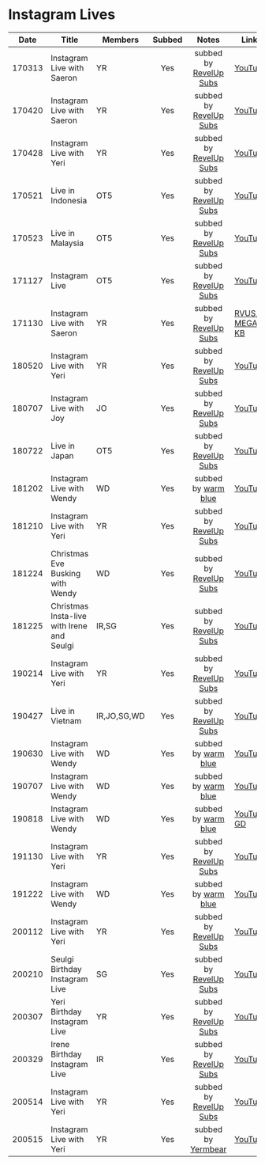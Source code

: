 # Instagram Lives

|  Date  | Title                                      | Members     | Subbed |              Notes              | Links                                                                                                                                                                                                                                                                                                     |
|:------:|--------------------------------------------|-------------|:------:|:-------------------------------:|-----------------------------------------------------------------------------------------------------------------------------------------------------------------------------------------------------------------------------------------------------------------------------------------------------------|
| 170313 | Instagram Live with Saeron                 | YR          |  Yes   | subbed by [RevelUp Subs][rvus]  | [YouTube](https://youtu.be/LPsZ4sxvqKo)                                                                                                                                                                                                                                                                   |
| 170420 | Instagram Live with Saeron                 | YR          |  Yes   | subbed by [RevelUp Subs][rvus]  | [YouTube](https://youtu.be/ap6bGxy9uTI)                                                                                                                                                                                                                                                                   |
| 170428 | Instagram Live with Yeri                   | YR          |  Yes   | subbed by [RevelUp Subs][rvus]  | [YouTube](https://youtu.be/2XT6qCfWCU4)                                                                                                                                                                                                                                                                   |
| 170521 | Live in Indonesia                          | OT5         |  Yes   | subbed by [RevelUp Subs][rvus]  | [YouTube](https://youtu.be/iNXasmLt9kA)                                                                                                                                                                                                                                                                   |
| 170523 | Live in Malaysia                           | OT5         |  Yes   | subbed by [RevelUp Subs][rvus]  | [YouTube](https://youtu.be/R5FYDwWEyoo)                                                                                                                                                                                                                                                                   |
| 171127 | Instagram Live                             | OT5         |  Yes   | subbed by [RevelUp Subs][rvus]  | [YouTube](https://youtu.be/-LlHmPBizd8)                                                                                                                                                                                                                                                                   |
| 171130 | Instagram Live with Saeron                 | YR          |  Yes   | subbed by [RevelUp Subs][rvus]  | [RVUS](https://revelupsubs.com/2017/11/30/eng-171130-yeri-insta-live-w-saeron/), [MEGA](https://mega.nz/#!dwp1EaRQ!P5QUG1U2gqiU5VVpflUctXZ9tCHNHy_uHajcmgV1i1Y), [KB](https://telemaxus.keybase.pub/rv/livestream/171130%20Yeri%20on%20Saeron's%20Instagram%20Live%20(Copyrighted%20Songs%20Deleted).mp4) |
| 180520 | Instagram Live with Yeri                   | YR          |  Yes   | subbed by [RevelUp Subs][rvus]  | [YouTube](https://youtu.be/Y6PQLDraRoA)                                                                                                                                                                                                                                                                   |
| 180707 | Instagram Live with Joy                    | JO          |  Yes   | subbed by [RevelUp Subs][rvus]  | [YouTube](https://youtu.be/3eMfxLTMq-k)                                                                                                                                                                                                                                                                   |
| 180722 | Live in Japan                              | OT5         |  Yes   | subbed by [RevelUp Subs][rvus]  | [YouTube](https://youtu.be/4Wae2wVYWa8)                                                                                                                                                                                                                                                                   |
| 181202 | Instagram Live with Wendy                  | WD          |  Yes   | subbed by [warm blue][warmblue] | [YouTube](https://youtu.be/yqgYi3z_Ilc)                                                                                                                                                                                                                                                                   |
| 181210 | Instagram Live with Yeri                   | YR          |  Yes   | subbed by [RevelUp Subs][rvus]  | [YouTube](https://youtu.be/W46th1zcNVc)                                                                                                                                                                                                                                                                   |
| 181224 | Christmas Eve Busking with Wendy           | WD          |  Yes   | subbed by [RevelUp Subs][rvus]  | [YouTube](https://youtu.be/c1tdnIolchk)                                                                                                                                                                                                                                                                   |
| 181225 | Christmas Insta-live with Irene and Seulgi | IR,SG       |  Yes   | subbed by [RevelUp Subs][rvus]  | [YouTube](https://youtu.be/XUpX3um8T9g)                                                                                                                                                                                                                                                                   |
| 190214 | Instagram Live with Yeri                   | YR          |  Yes   | subbed by [RevelUp Subs][rvus]  | [YouTube](https://youtu.be/bs6UKf2rrd8)                                                                                                                                                                                                                                                                   |
| 190427 | Live in Vietnam                            | IR,JO,SG,WD |  Yes   | subbed by [RevelUp Subs][rvus]  | [YouTube](https://youtu.be/S6DHz5ndhTs)                                                                                                                                                                                                                                                                   |
| 190630 | Instagram Live with Wendy                  | WD          |  Yes   | subbed by [warm blue][warmblue] | [YouTube](https://youtu.be/jTPvAZ_X0L0)                                                                                                                                                                                                                                                                   |
| 190707 | Instagram Live with Wendy                  | WD          |  Yes   | subbed by [warm blue][warmblue] | [YouTube](https://youtu.be/RmCvmOMm7XI)                                                                                                                                                                                                                                                                   |
| 190818 | Instagram Live with Wendy                  | WD          |  Yes   | subbed by [warm blue][warmblue] | [YouTube](https://youtu.be/07uSondP16E), [GD](https://drive.google.com/file/d/15_y7SSxl_1QWA4FGiOE757C7tuRFnMLx/view)                                                                                                                                                                                     |
| 191130 | Instagram Live with Yeri                   | YR          |  Yes   | subbed by [RevelUp Subs][rvus]  | [YouTube](https://youtu.be/cfR6fdW0BW8)                                                                                                                                                                                                                                                                   |
| 191222 | Instagram Live with Wendy                  | WD          |  Yes   | subbed by [warm blue][warmblue] | [YouTube](https://youtu.be/YaCZZ2JDBcw)                                                                                                                                                                                                                                                                   |
| 200112 | Instagram Live with Yeri                   | YR          |  Yes   | subbed by [RevelUp Subs][rvus]  | [YouTube](https://youtu.be/_LFX_LTkKNo)                                                                                                                                                                                                                                                                   |
| 200210 | Seulgi Birthday Instagram Live             | SG          |  Yes   | subbed by [RevelUp Subs][rvus]  | [YouTube](https://youtu.be/DOBavWPAoXc)                                                                                                                                                                                                                                                                   |
| 200307 | Yeri Birthday Instagram Live               | YR          |  Yes   | subbed by [RevelUp Subs][rvus]  | [YouTube](https://youtu.be/ZwA80E07DhE)                                                                                                                                                                                                                                                                   |
| 200329 | Irene Birthday Instagram Live              | IR          |  Yes   | subbed by [RevelUp Subs][rvus]  | [YouTube](https://youtu.be/R5UMhe0N8cE)                                                                                                                                                                                                                                                                   |
| 200514 | Instagram Live with Yeri                   | YR          |  Yes   | subbed by [RevelUp Subs][rvus]  | [YouTube](https://youtu.be/AazweNR0W-I)                                                                                                                                                                                                                                                                   |
| 200515 | Instagram Live with Yeri                   | YR          |  Yes   | subbed by [Yermbear][yermbear]  | [YouTube](https://youtu.be/12n-HRwQWy0)                                                                                                                                                                                                                                                                   |

&#x200b;

[warmblue]:https://www.youtube.com/channel/UC74OVvBafaQKD2RBOvhK_XQ
[rvus]:https://revelupsubs.com/
[yermbear]:https://www.youtube.com/channel/UC2ovJWPCbyGSKzlrQ4uq88w